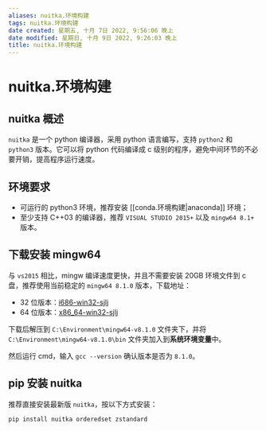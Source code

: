 ```yaml
---
aliases: nuitka.环境构建
tags: nuitka.环境构建
date created: 星期五, 十月 7日 2022, 9:56:06 晚上
date modified: 星期日, 十月 9日 2022, 9:26:03 晚上
title: nuitka.环境构建
---
```


# nuitka.环境构建

## nuitka 概述

`nuitka` 是一个 python 编译器，采用 python 语言编写，支持 `python2` 和 `python3` 版本。它可以将 python 代码编译成 c 级别的程序，避免中间环节的不必要开销，提高程序运行速度。

## 环境要求

- 可运行的 python3 环境，推荐安装 [[conda.环境构建|anaconda]] 环境；
- 至少支持 C++03 的编译器，推荐 `VISUAL STUDIO 2015+` 以及 `mingw64 8.1+` 版本。

## 下载安装 mingw64

与 `vs2015` 相比，mingw 编译速度更快，并且不需要安装 20GB 环境文件到 c 盘，推荐使用当前稳定的 `mingw64 8.1.0` 版本，下载地址：

- 32 位版本：[i686-win32-sjlj](https://sourceforge.net/projects/mingw-w64/files/Toolchains%20targetting%20Win32/Personal%20Builds/mingw-builds/8.1.0/threads-win32/sjlj/i686-8.1.0-release-win32-sjlj-rt_v6-rev0.7z)
- 64 位版本：[x86_64-win32-sjlj](https://sourceforge.net/projects/mingw-w64/files/Toolchains%20targetting%20Win64/Personal%20Builds/mingw-builds/8.1.0/threads-win32/sjlj/x86_64-8.1.0-release-win32-sjlj-rt_v6-rev0.7z)

下载后解压到 `C:\Environment\mingw64-v8.1.0` 文件夹下，并将 `C:\Environment\mingw64-v8.1.0\bin` 文件夹加入到**系统环境变量**中。

然后运行 cmd，输入 `gcc --version` 确认版本是否为 `8.1.0`。

## pip 安装 nuitka

推荐直接安装最新版 `nuitka`，按以下方式安装：

```bash
pip install nuitka orderedset zstandard
```
